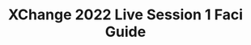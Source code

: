 ---
title: XChange 2022 Live Session 1 Faci Guide
redirect_to: https://docs.google.com/document/d/1IMnroqrxyv4VH8fE50TOuCg6PQB53WJTWiXlj3a7hhk/edit?usp=sharing
redirect_from: 
  - /XC22LS1FaciGuide
  - /xc22ls1faciguide
---